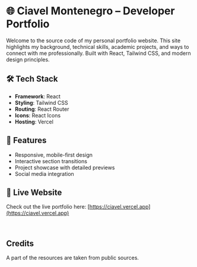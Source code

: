 # 🌐 Ciavel Montenegro – Developer Portfolio

Welcome to the source code of my personal portfolio website. This site highlights my background, technical skills, academic projects, and ways to connect with me professionally. Built with React, Tailwind CSS, and modern design principles.

## 🛠️ Tech Stack

- **Framework**: React
- **Styling**: Tailwind CSS
- **Routing**: React Router
- **Icons**: React Icons
- **Hosting**: Vercel

## 📁 Features

- Responsive, mobile-first design
- Interactive section transitions
- Project showcase with detailed previews
- Social media integration

## 🔗 Live Website

Check out the live portfolio here: [https://ciavel.vercel.app](https://ciavel.vercel.app)


$~$
## Credits
A part of the resources are taken from public sources.